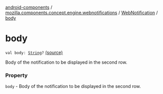 [android-components](../../index.md) / [mozilla.components.concept.engine.webnotifications](../index.md) / [WebNotification](index.md) / [body](./body.md)

# body

`val body: `[`String`](https://kotlinlang.org/api/latest/jvm/stdlib/kotlin/-string/index.html)`?` [(source)](https://github.com/mozilla-mobile/android-components/blob/master/components/concept/engine/src/main/java/mozilla/components/concept/engine/webnotifications/WebNotification.kt#L29)

Body of the notification to be displayed in the second row.

### Property

`body` - Body of the notification to be displayed in the second row.